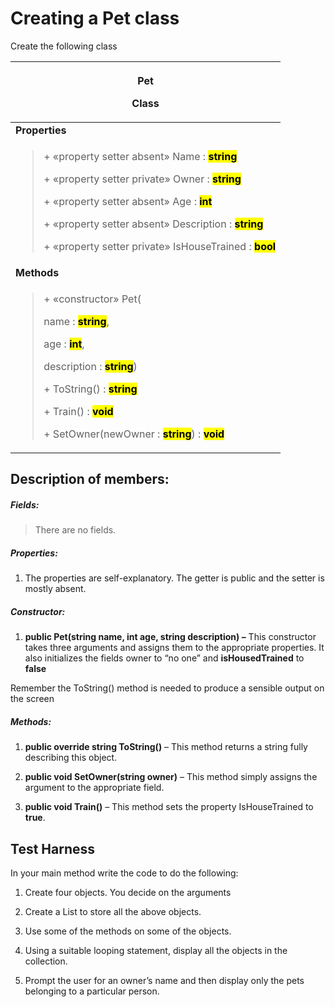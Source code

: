 # Creating a Pet class

Create the following class

<table>
<colgroup>
<col style="width: 100%" />
</colgroup>
<thead>
<tr class="header">
<th><p><strong>Pet</strong></p>
<p>Class</p></th>
</tr>
</thead>
<tbody>
<tr class="odd">
<td><strong>Properties</strong></td>
</tr>
<tr class="even">
<td><blockquote>
<p>+ «property setter absent» Name :
<strong><mark>string</mark></strong></p>
<p>+ «property setter private» Owner :
<strong><mark>string</mark></strong></p>
<p>+ «property setter absent» Age :
<strong><mark>int</mark></strong></p>
<p>+ «property setter absent» Description :
<strong><mark>string</mark></strong></p>
<p>+ «property setter private» IsHouseTrained :
<strong><mark>bool</mark></strong></p>
</blockquote></td>
</tr>
<tr class="odd">
<td><strong>Methods</strong></td>
</tr>
<tr class="even">
<td><blockquote>
<p>+ «constructor» Pet(</p>
<p>name : <strong><mark>string</mark></strong>,</p>
<p>age : <strong><mark>int</mark></strong>,</p>
<p>description : <strong><mark>string</mark></strong>)</p>
<p>+ ToString() : <strong><mark>string</mark></strong></p>
<p>+ Train() : <strong><mark>void</mark></strong></p>
<p>+ SetOwner(newOwner : <strong><mark>string</mark></strong>) :
<strong><mark>void</mark></strong></p>
</blockquote></td>
</tr>
</tbody>
</table>

## Description of members:

##### Fields: 

> There are no fields.

##### Properties:

1.  The properties are self-explanatory. The getter is public and the
    setter is mostly absent.

##### Constructor:

1.  **<span class="mark">public</span>
    Pet(<span class="mark">string</span> name,
    <span class="mark">int</span> age, <span class="mark">string</span>
    description) –** This constructor takes three arguments and assigns
    them to the appropriate properties. It also initializes the fields
    owner to “no one” and **isHousedTrained** to
    **<span class="mark">false</span>**

Remember the ToString() method is needed to produce a sensible output on
the screen

##### Methods:

1.  **<span class="mark">public override string ToString()</span>** –
    This method returns a string fully describing this object.

2.  **<span class="mark">public void SetOwner(string</span>
    owner<span class="mark">)</span>** – This method simply assigns the
    argument to the appropriate field.

3.  **<span class="mark">public void Train()</span>** – This method sets
    the property IsHouseTrained to **<span class="mark">true</span>**.

## Test Harness

In your main method write the code to do the following:

1.  Create four objects. You decide on the arguments

2.  Create a List to store all the above objects.

3.  Use some of the methods on some of the objects.

4.  Using a suitable looping statement, display all the objects in the
    collection.

5.  Prompt the user for an owner’s name and then display only the pets
    belonging to a particular person.

